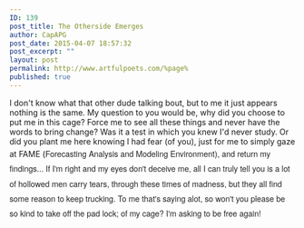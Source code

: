 ```yaml
---
ID: 139
post_title: The Otherside Emerges
author: CapAPG
post_date: 2015-04-07 18:57:32
post_excerpt: ""
layout: post
permalink: http://www.artfulpoets.com/%page%
published: true
---
```

I don't know what that other dude talking bout, but to me it just appears nothing is the same. My question to you would be, why did you choose to put me in this cage? Force me to see all these things and never have the words to bring change? Was it a test in which you knew I'd never study. Or did you plant me here knowing I had fear (of you), just for me to simply gaze at FAME (<span style="color: #252525; font-family: 'Helvetica Neue', Helvetica, 'Nimbus Sans L', Arial, 'Liberation Sans', sans-serif; line-height: 26.3999996185303px;">Forecasting Analysis and Modeling Environment), and return my findings... If I'm right and my eyes don't deceive me, all I can truly tell you is a lot of hollowed men carry tears, through these times of madness, but they all find some reason to keep trucking. To me that's saying alot, so won't you please be so kind to take off the pad lock; of my cage? I'm asking to be free again!</span>

&nbsp;